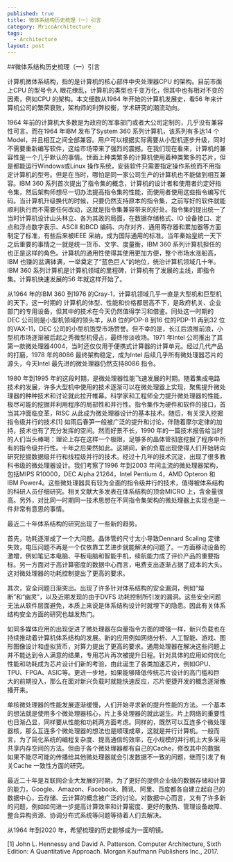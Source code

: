 ```yaml
---
published: true
title: 微体系结构历史梳理（一）引言
category: MricoArchitecture
tags: 
  - Architecture
layout: post
---
```


##微体系结构历史梳理（一）引言

计算机微体系结构，指的是计算机的核心部件中央处理器CPU 的架构。目前市面上CPU 的型号令人 眼花缭乱，计算机的类型也千变万化，但其中也有相对不变的因素，例如CPU 的架构。本文细数从1964 年开始的计算机发展史，看56 年来计算机公司的繁荣衰败，架构师的利弊权衡，学术研究的潮流动向。

1964 年前的计算机大多数是为政府的军事部门或者大公司定制的，几乎没有兼容性可言。而在1964 年IBM 发布了System 360 系列计算机，该系列有多达14 个Model，并且相互之间全部兼容。用户可以根据实际需要从小型机逐步升级，同时不需要重新编写软件，这给市场带来了强烈的震撼。在我们现在看来，计算机的兼容性是一个几乎默认的事情。世面上种类繁多的计算机使用着种类繁多的芯片，但是都能运行Windows或Linux 操作系统，安装软件只需要指定操作系统而不用指定计算机的型号。但是在当时，哪怕是同一家公司生产的计算机也不能做到相互兼容。IBM 360 系列首次提出了指令集的概念，计算机的设计者和使用者约定好指令集，然后架构师想尽一切办法提高指令集的性能，而使用者使用这些指令编写代码。当计算机升级换代的时候，只要仍然支持原本的指令集，之前写好的软件就能顺利执行而不需要任何改动，这就是指令集兼容带来的好处。指令集的提出统一了当时计算机设计山头林立、各为其政的局面，在数据存储格式、IO 设备接口、定点和浮点数字表示、ASCII 和BCD 编码、内存对齐、通用寄存器和累加器等方面制定了标准，有些后来被IEEE 采纳，成为国际通用的标准。当年秦始皇统一天下之后重要的事情之一就是统一货币、文字、度量衡，IBM 360 系列计算机担任的也正是这样的角色。计算机的通用性使得其使用更加方便，整个市场水涨船高，IBM 也赚的盆满钵满，一举奠定了“蓝色巨人”的地位，统治计算机领域几十年。IBM 360 系列计算机是计算机领域的里程碑，计算机有了发展的主线，即指令集。计算机快速发展的56 年就这样开始了。

从1964 年的IBM 360 到1976 的Cray-1，计算机领域几乎一直是大型机和巨型机的天下。这一时期的 计算机的体型、性能和价格都居高不下，是政府机关、企业部门的专用设备，但其中的技术在今天仍然值得学习和借鉴。同处这一时期的DEC 公司则是小型机领域的领头羊，从8 位的PDP-8 到16 位的PDP-11 再到32 位的VAX-11，DEC 公司的小型机饱受市场赞誉。但不幸的是，长江后浪推前浪，小型机市场逐渐被后起之秀微型机侵占，最终惨淡收场。1971 年Intel 公司推出了其第一款微处理器4004，当时还仅仅用于便携式计算器的计算单元。经过几代产品的打磨，1978 年的8086 最终架构稳定，成为Intel 后续几乎所有微处理器芯片的源头，今天Intel 最先进的微处理器仍然支持8086 指令。

1980 年到1995 年的这段时期，是微处理器性能飞速发展的时期。随着集成电路技术的发展，许多大型机中使用的技术逐渐可以在微处理器上实现，聚焦提升微处理器的种种技术和讨论就此拉开帷幕。科学家和工程师全力提升微处理器的性能，极尽可能的挖掘并利用程序的局部性和并行性。指令集作为硬件和软件的接口，首当其冲面临变革，RISC 从此成为微处理器设计的基本技术。随后，有关深入挖掘指令级并行的技术[1] 如雨后春笋一般被广泛的提升和讨论，伴随着摩尔定律的加持，技术也有了充分发挥的空间。然而好景不长，1990 年的一篇技术报告给当时的人们当头棒喝：理论上存在这样一个极限，足够多的晶体管彻底挖掘了程序中所有的指令级并行性。十年之后果然如此。这期间，新的负载出现使得人们开始转向研究挖掘数据级并行和线程级并行的技术。经过十几年的技术沉淀，出现了很多教科书级的微处理器设计。我们考察了1996 年到2003 年间主流的微处理器架构，包括MIPS R10000，DEC Alpha 21264，Intel Pentium 4，AMD Opteron 和IBM Power4。这些微处理器具有较为全面的指令级并行的技术，值得被体系结构的科研人员仔细研究。相关文献大多发表在体系结构的顶会MICRO 上，含金量很高。另外，对比同一时期同一技术思想在不同指令集架构的微处理器上实现也是一件非常有意思的事情。

最近二十年体系结构的研究出现了一些新的趋势。

首先，功耗逐渐成了一个大问题。晶体管的尺寸太小导致Dennard Scaling 定律失效，电压问题不再是一个仅依靠工艺进步就能解决的问题了。一方面移动设备的激增，例如笔记本电脑、平板电脑和智能手机，续航能力成了评价产品的重要指标。另一方面对于高计算密度的数据中心而言，电费支出逐渐占据了成本的大头。这对微处理器的功耗控制提出了更高的要求。

其次，安全问题日渐突出。出现了许多针对体系结构的安全漏洞，例如“熔断”和“幽灵”，以及近期发现的由于DVFS 功耗控制所引发的漏洞。这些安全问题无法从软件层面避免，本质上来说是体系结构设计时就埋下的隐患。因此有关体系结构安全方面的研究也越发热门。

如同多媒体应用的出现促进了微处理器在向量指令方面的增强一样，新兴负载也在持续推动着计算机体系结构的发展。新的应用例如网络分析、人工智能、游戏、图形图像设计和虚拟货币，对算力提出了更高的要求。通用处理器在解决这些问题上并不能达到令人满意的结果，专用芯片再次被提升日程。针对具体的应用如何优化性能和功耗成为芯片设计们新的考验，由此诞生了各类加速芯片，例如GPU、TPU、FPGA、ASIC等。更进一步地，如果能够降低传统芯片设计的高门槛和巨大的前期投入，那么在面对新兴负载时就能快速反应，芯片便捷开发的概念逐渐散播开来。

单核微处理器的性能发展逐渐缓慢，人们开始寻求新的提升性能的方法。一个基本的想法就是使用多个微处理器核心，片上多处理器的就此诞生。片上网络的重要性也日渐凸显，同样要从性能和功耗两方面考虑。同样的，既然可以互连多个微处理器核，那么互连多个微处理器的想法也是顺理成章，这就是并行计算机。一般而言，为了简化系统的编程复杂度、提高通信的效率，在小规模的并行机上大多采用共享内存空间的方法。但由于各个微处理器都有自己的Cache，修改其中的数据如果不能尽可能的传播给其他微处理器就会引发数据不一致的问题，继而引发了有关Cache 一致性方面的研究。

最近二十年是互联网企业大发展的时期，为了更好的提供企业级的数据存储和计算的能力，Google、Amazon、Facebook、腾讯、阿里、百度都各自建立起自己的数据中心，云存储、云计算的概念被广泛的讨论。对数据中心而言，又有了许多新的问题，例如如何进一步提高计算效率和计算密度、更好的散热、管理设备故障、整合异构资源、协调分布式系统等问题等待着人们去解决。

从1964 年到2020 年，希望梳理的历史能够成为一面明镜。





[1] John L. Hennessy and David A. Patterson. Computer Architecture, Sixth Edition: A Quantitative Approach. Morgan Kaufmann Publishers Inc., 2017.